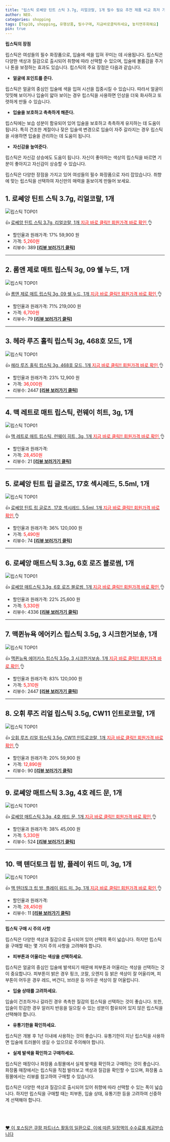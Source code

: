 ```yaml
---
title: "립스틱 로쎄앙 틴트 스틱 3.7g, 리얼코랄, 1개 필수 필요 추천 제품 비교 최저 가격 비교 장점 구매 후기 구매평"
author: NEO.
categories: shopping
tags: [Top10, shopping, 유행상품, 필수구매, 지금바로클릭하세요, 놓치면후회해요]
pin: true
---
```

**립스틱의 장점**

립스틱은 여성들의 필수 화장품으로, 입술에 색을 입혀 꾸미는 데 사용됩니다. 립스틱은 다양한 색상과 질감으로 출시되어 취향에 따라 선택할 수 있으며, 입술에 볼륨감을 주거나 톤을 보정하는 효과도 있습니다. 립스틱의 주요 장점은 다음과 같습니다.

* **얼굴에 포인트를 준다.**

립스틱은 얼굴의 중심인 입술에 색을 입혀 시선을 집중시킬 수 있습니다. 따라서 얼굴이 밋밋해 보이거나 입술이 얇아 보이는 경우 립스틱을 사용하면 인상을 더욱 화사하고 또렷하게 만들 수 있습니다.

* **입술을 보호하고 촉촉하게 해준다.**

립스틱에는 보습 성분이 함유되어 있어 입술을 보호하고 촉촉하게 유지하는 데 도움이 됩니다. 특히 건조한 계절이나 잦은 입술색 변경으로 입술이 자주 갈라지는 경우 립스틱을 사용하면 입술을 관리하는 데 도움이 됩니다.

* **자신감을 높여준다.**

립스틱은 자신감 상승에도 도움이 됩니다. 자신이 좋아하는 색상의 립스틱을 바르면 기분이 좋아지고 자신감이 상승할 수 있습니다.

립스틱은 다양한 장점을 가지고 있어 여성들의 필수 화장품으로 자리 잡았습니다. 취향에 맞는 립스틱을 선택하여 자신만의 매력을 돋보이게 만들어 보세요.

   

## 1. 로쎄앙 틴트 스틱 3.7g, 리얼코랄, 1개

![립스틱 TOP01](https://thumbnail9.coupangcdn.com/thumbnails/remote/490x490ex/image/product/image/vendoritem/2019/06/12/3133672713/d24760e2-a7f5-4f74-8ea5-b31e62f9944e.jpg)


👍 [로쎄앙 틴트 스틱 3.7g, 리얼코랄, 1개 <font color=red> 지금 바로 클릭!! 회원가격 바로 확인 </font> ](https://link.coupang.com/re/AFFSDP?lptag=AF3617701&subid=GithubCoopas&pageKey=9060467&traceid=V0-153&itemId=79064794&vendorItemId=3133672713) 👌 


- 할인율과 원래가격: 17%  59,900   원
- 가격: <span style='color:red'>5,260원</span>
- 리뷰수: 389  [**[리뷰 보러가기 클릭]**](https://link.coupang.com/re/AFFSDP?lptag=AF3617701&subid=GithubCoopas&pageKey=9060467&traceid=V0-153&itemId=79064794&vendorItemId=3133672713)

---


   

## 2. 롬앤 제로 매트 립스틱 3g, 09 쉘 누드, 1개

![립스틱 TOP01](https://thumbnail8.coupangcdn.com/thumbnails/remote/490x490ex/image/retail/images/3656861912100222-11c379ec-679e-40b5-91e6-bb1dafbcb67f.jpg)


👍 [롬앤 제로 매트 립스틱 3g, 09 쉘 누드, 1개 <font color=red> 지금 바로 클릭!! 회원가격 바로 확인 </font> ](https://link.coupang.com/re/AFFSDP?lptag=AF3617701&subid=GithubCoopas&pageKey=1814412512&traceid=V0-153&itemId=3063152900&vendorItemId=71051109229) 👌 


- 할인율과 원래가격: 71%  219,000   원
- 가격: <span style='color:red'>6,700원</span>
- 리뷰수: 79  [**[리뷰 보러가기 클릭]**](https://link.coupang.com/re/AFFSDP?lptag=AF3617701&subid=GithubCoopas&pageKey=1814412512&traceid=V0-153&itemId=3063152900&vendorItemId=71051109229)

---


   

## 3. 헤라 루즈 홀릭 립스틱 3g, 468호 모드, 1개

![립스틱 TOP01](https://thumbnail8.coupangcdn.com/thumbnails/remote/490x490ex/image/retail/images/2613050084222346-e4b1e41b-5c37-40bf-b818-36df37f1f09e.jpg)


👍 [헤라 루즈 홀릭 립스틱 3g, 468호 모드, 1개 <font color=red> 지금 바로 클릭!! 회원가격 바로 확인 </font> ](https://link.coupang.com/re/AFFSDP?lptag=AF3617701&subid=GithubCoopas&pageKey=6398430415&traceid=V0-153&itemId=12098499094&vendorItemId=77170430996) 👌 


- 할인율과 원래가격: 23%  12,900   원
- 가격: <span style='color:red'>36,000원</span>
- 리뷰수: 2447  [**[리뷰 보러가기 클릭]**](https://link.coupang.com/re/AFFSDP?lptag=AF3617701&subid=GithubCoopas&pageKey=6398430415&traceid=V0-153&itemId=12098499094&vendorItemId=77170430996)

---


   

## 4. 맥 레트로 매트 립스틱, 런웨이 히트, 3g, 1개

![립스틱 TOP01](https://thumbnail10.coupangcdn.com/thumbnails/remote/490x490ex/image/retail/images/1194282403575962-82c127be-a56c-4add-a618-70136d506e4d.jpg)


👍 [맥 레트로 매트 립스틱, 런웨이 히트, 3g, 1개 <font color=red> 지금 바로 클릭!! 회원가격 바로 확인 </font> ](https://link.coupang.com/re/AFFSDP?lptag=AF3617701&subid=GithubCoopas&pageKey=5376120420&traceid=V0-153&itemId=7971449097&vendorItemId=75260418164) 👌 


- 할인율과 원래가격: 
- 가격: <span style='color:red'>28,450원</span>
- 리뷰수: 21  [**[리뷰 보러가기 클릭]**](https://link.coupang.com/re/AFFSDP?lptag=AF3617701&subid=GithubCoopas&pageKey=5376120420&traceid=V0-153&itemId=7971449097&vendorItemId=75260418164)

---


   

## 5. 로쎄앙 틴트 립 글로즈, 17호 섹시레드, 5.5ml, 1개

![립스틱 TOP01](https://thumbnail7.coupangcdn.com/thumbnails/remote/490x490ex/image/retail/images/2017/04/19/15/2/09e4b906-2275-4f8e-8ceb-63f560c4c7a4.jpg)


👍 [로쎄앙 틴트 립 글로즈, 17호 섹시레드, 5.5ml, 1개 <font color=red> 지금 바로 클릭!! 회원가격 바로 확인 </font> ](https://link.coupang.com/re/AFFSDP?lptag=AF3617701&subid=GithubCoopas&pageKey=19292682&traceid=V0-153&itemId=77412336&vendorItemId=3130534089) 👌 


- 할인율과 원래가격: 36%  120,000   원
- 가격: <span style='color:red'>5,490원</span>
- 리뷰수: 74  [**[리뷰 보러가기 클릭]**](https://link.coupang.com/re/AFFSDP?lptag=AF3617701&subid=GithubCoopas&pageKey=19292682&traceid=V0-153&itemId=77412336&vendorItemId=3130534089)

---


   

## 6. 로쎄앙 매트스틱 3.3g, 6호 로즈 블로썸, 1개

![립스틱 TOP01](https://thumbnail6.coupangcdn.com/thumbnails/remote/490x490ex/image/product/image/vendoritem/2018/02/05/3411187526/a58ef809-dcfc-43d6-8a5f-673333fceb02.jpg)


👍 [로쎄앙 매트스틱 3.3g, 6호 로즈 블로썸, 1개 <font color=red> 지금 바로 클릭!! 회원가격 바로 확인 </font> ](https://link.coupang.com/re/AFFSDP?lptag=AF3617701&subid=GithubCoopas&pageKey=7723415843&traceid=V0-153&itemId=171619321&vendorItemId=3411187526) 👌 


- 할인율과 원래가격: 22%  25,600   원
- 가격: <span style='color:red'>5,330원</span>
- 리뷰수: 4336  [**[리뷰 보러가기 클릭]**](https://link.coupang.com/re/AFFSDP?lptag=AF3617701&subid=GithubCoopas&pageKey=7723415843&traceid=V0-153&itemId=171619321&vendorItemId=3411187526)

---


   

## 7. 맥퀸뉴욕 에어키스 립스틱 3.5g, 3 시크한거보송, 1개

![립스틱 TOP01](https://thumbnail9.coupangcdn.com/thumbnails/remote/490x490ex/image/retail/images/2019/06/25/14/1/3913b836-3c2a-4b03-a96f-44748fb9a42b.jpg)


👍 [맥퀸뉴욕 에어키스 립스틱 3.5g, 3 시크한거보송, 1개 <font color=red> 지금 바로 클릭!! 회원가격 바로 확인 </font> ](https://link.coupang.com/re/AFFSDP?lptag=AF3617701&subid=GithubCoopas&pageKey=245818021&traceid=V0-153&itemId=779143561&vendorItemId=4971498688) 👌 


- 할인율과 원래가격: 83%  120,000   원
- 가격: <span style='color:red'>5,310원</span>
- 리뷰수: 2447  [**[리뷰 보러가기 클릭]**](https://link.coupang.com/re/AFFSDP?lptag=AF3617701&subid=GithubCoopas&pageKey=245818021&traceid=V0-153&itemId=779143561&vendorItemId=4971498688)

---


   

## 8. 오휘 루즈 리얼 립스틱 3.5g, CW11 인트로코랄, 1개

![립스틱 TOP01](https://thumbnail6.coupangcdn.com/thumbnails/remote/490x490ex/image/vendor_inventory/7636/dc156a098c6e5c1d8cc544e330975996ab5a5ef4b92627072b81143d02a9.jpg)


👍 [오휘 루즈 리얼 립스틱 3.5g, CW11 인트로코랄, 1개 <font color=red> 지금 바로 클릭!! 회원가격 바로 확인 </font> ](https://link.coupang.com/re/AFFSDP?lptag=AF3617701&subid=GithubCoopas&pageKey=41054967&traceid=V0-153&itemId=257662847&vendorItemId=86775081901) 👌 


- 할인율과 원래가격: 20%  59,900   원
- 가격: <span style='color:red'>12,890원</span>
- 리뷰수: 90  [**[리뷰 보러가기 클릭]**](https://link.coupang.com/re/AFFSDP?lptag=AF3617701&subid=GithubCoopas&pageKey=41054967&traceid=V0-153&itemId=257662847&vendorItemId=86775081901)

---


   

## 9. 로쎄앙 매트스틱 3.3g, 4호 레드 문, 1개

![립스틱 TOP01](https://thumbnail10.coupangcdn.com/thumbnails/remote/490x490ex/image/retail/images/2017/11/21/9/5/38cfb050-50ed-4b7d-8d68-8e596fd864a6.jpg)


👍 [로쎄앙 매트스틱 3.3g, 4호 레드 문, 1개 <font color=red> 지금 바로 클릭!! 회원가격 바로 확인 </font> ](https://link.coupang.com/re/AFFSDP?lptag=AF3617701&subid=GithubCoopas&pageKey=7723415843&traceid=V0-153&itemId=171619277&vendorItemId=3411187523) 👌 


- 할인율과 원래가격: 38%  45,000   원
- 가격: <span style='color:red'>5,330원</span>
- 리뷰수: 524  [**[리뷰 보러가기 클릭]**](https://link.coupang.com/re/AFFSDP?lptag=AF3617701&subid=GithubCoopas&pageKey=7723415843&traceid=V0-153&itemId=171619277&vendorItemId=3411187523)

---


   

## 10. 맥 텐더토크 립 밤, 플레이 위드 미, 3g, 1개

![립스틱 TOP01](https://thumbnail9.coupangcdn.com/thumbnails/remote/490x490ex/image/retail/images/3923322404533736-0771689b-9788-47ea-985d-66082eb25346.jpg)


👍 [맥 텐더토크 립 밤, 플레이 위드 미, 3g, 1개 <font color=red> 지금 바로 클릭!! 회원가격 바로 확인 </font> ](https://link.coupang.com/re/AFFSDP?lptag=AF3617701&subid=GithubCoopas&pageKey=5829298628&traceid=V0-153&itemId=10082838529&vendorItemId=77365709885) 👌 


- 할인율과 원래가격: 
- 가격: <span style='color:red'>28,450원</span>
- 리뷰수: 11  [**[리뷰 보러가기 클릭]**](https://link.coupang.com/re/AFFSDP?lptag=AF3617701&subid=GithubCoopas&pageKey=5829298628&traceid=V0-153&itemId=10082838529&vendorItemId=77365709885)

---
**립스틱 구매 시 주의 사항**

립스틱은 다양한 색상과 질감으로 출시되어 있어 선택의 폭이 넓습니다. 하지만 립스틱을 구매할 때는 몇 가지 주의 사항을 고려해야 합니다.

* **피부톤과 어울리는 색상을 선택하세요.**

립스틱은 얼굴의 중심인 입술에 발색되기 때문에 피부톤과 어울리는 색상을 선택하는 것이 중요합니다. 피부톤이 밝은 경우 핑크, 코랄, 오렌지 등 밝은 색상이 잘 어울리며, 피부톤이 어두운 경우 레드, 버건디, 브라운 등 어두운 색상이 잘 어울립니다.

* **입술 상태를 고려하세요.**

입술이 건조하거나 갈라진 경우 촉촉한 질감의 립스틱을 선택하는 것이 좋습니다. 또한, 입술이 민감한 경우 알러지 반응을 일으킬 수 있는 성분이 함유되어 있지 않은 립스틱을 선택해야 합니다.

* **유통기한을 확인하세요.**

립스틱은 개봉 후 1년 이내에 사용하는 것이 좋습니다. 유통기한이 지난 립스틱을 사용하면 입술에 트러블이 생길 수 있으므로 주의해야 합니다.

* **실제 발색을 확인하고 구매하세요.**

립스틱은 매장이나 화장품 쇼핑몰에서 실제 발색을 확인하고 구매하는 것이 좋습니다. 화장품 매장에서는 립스틱을 직접 발라보고 색상과 질감을 확인할 수 있으며, 화장품 쇼핑몰에서는 리뷰를 참고하여 구매할 수 있습니다.

립스틱은 다양한 색상과 질감으로 출시되어 있어 취향에 따라 선택할 수 있는 폭이 넓습니다. 하지만 립스틱을 구매할 때는 피부톤, 입술 상태, 유통기한 등을 고려하여 신중하게 선택해야 합니다.<br><br><br><br><br> [ ❤  이 포스팅은 쿠팡 파트너스 활동의 일환으로, 이에 따른 일정액의 수수료를 제공받습니다](https://link.coupang.com/a/bcEFyh)